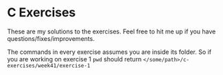 # C Exercises

These are my solutions to the exercises.
Feel free to hit me up if you have questions/fixes/improvements.

The commands in every exercise assumes you are inside
its folder. So if you are working on exercise 1 `pwd` should return
`</some/path>/c-exercises/week41/exercise-1`

